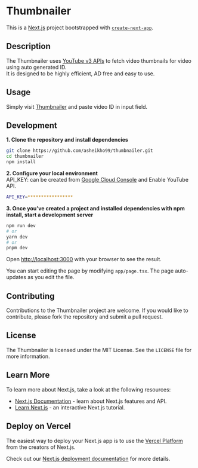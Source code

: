 # Thumbnailer

This is a [Next.js](https://nextjs.org/) project bootstrapped with [`create-next-app`](https://github.com/vercel/next.js/tree/canary/packages/create-next-app).

## Description

The Thumbnailer uses [YouTube v3 APIs](https://developers.google.com/youtube/v3) to fetch video thumbnails for video using auto generated ID. 
<br />It is designed to be highly efficient, AD free and easy to use.

## Usage

Simply visit [Thumbnailer](https://thumbnailer.asheikho.dev) and paste video ID in input field.

## Development

**1. Clone the repository and install dependencies**
```bash 
git clone https://github.com/asheikho99/thumbnailer.git
cd thumbnailer
npm install
```

**2. Configure your local environment**
<br />API_KEY: can be created from [Google Cloud Console](https://console.cloud.google.com/) and Enable YouTube API.
```bash
API_KEY=*****************
```

**3. Once you've created a project and installed dependencies with npm install, start a development server**
```bash
npm run dev
# or
yarn dev
# or
pnpm dev
```

Open [http://localhost:3000](http://localhost:3000) with your browser to see the result.

You can start editing the page by modifying `app/page.tsx`. The page auto-updates as you edit the file.

## Contributing

Contributions to the Thumbnailer project are welcome. If you would like to contribute, please fork the repository and submit a pull request.

## License

The Thumbnailer is licensed under the MIT License. See the `LICENSE` file for more information.

## Learn More

To learn more about Next.js, take a look at the following resources:

- [Next.js Documentation](https://nextjs.org/docs) - learn about Next.js features and API.
- [Learn Next.js](https://nextjs.org/learn) - an interactive Next.js tutorial.

## Deploy on Vercel

The easiest way to deploy your Next.js app is to use the [Vercel Platform](https://vercel.com/new?utm_medium=default-template&filter=next.js&utm_source=create-next-app&utm_campaign=create-next-app-readme) from the creators of Next.js.

Check out our [Next.js deployment documentation](https://nextjs.org/docs/deployment) for more details.

